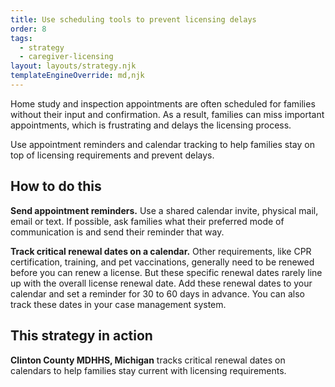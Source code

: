 ```yaml
---
title: Use scheduling tools to prevent licensing delays
order: 8
tags:
  - strategy
  - caregiver-licensing
layout: layouts/strategy.njk
templateEngineOverride: md,njk
---
```


Home study and inspection appointments are often scheduled for families without their input and confirmation. As a result, families can miss important appointments, which is frustrating and delays the licensing process.

Use appointment reminders and calendar tracking to help families stay on top of licensing requirements and prevent delays.

## How to do this

**Send appointment reminders.** Use a shared calendar invite, physical mail, email or text. If possible, ask families what their preferred mode of communication is and send their reminder that way.

**Track critical renewal dates on a calendar.** Other requirements, like CPR certification, training, and pet vaccinations, generally need to be renewed before you can renew a license. But these specific renewal dates rarely line up with the overall license renewal date. Add these renewal dates to your calendar and set a reminder for 30 to 60 days in advance. You can also track these dates in your case management system.

## This strategy in action

**Clinton County MDHHS, Michigan** tracks critical renewal dates on calendars to help families stay current with licensing requirements.